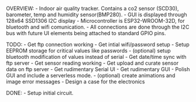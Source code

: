 OVERVIEW:
    - Indoor air quality tracker. Contains a co2 sensor (SCD30), barometer, temp and humidity sensor(BMP280).
    - GUI is displayed through 128x64 SSD1306 I2C display
    - Microcontroller is ESP32-WROOM-32D, for bluetooth and wifi comunication.
    - All connections are done through the I2C bus with future UI elements being attached to standard GPIO pins.
    

TODO:
    - Get ftp connection working
    - Get intial wifi/password setup
    - Setup EEPROM storage for critical values like passwords
    - (optional) setup bluetooth modification of values instead of serial
    - Get date/time sync with ftp server
    - Get sensor reading working
    - Get upload and curate sensor data on ftp server
    - Get rudimentary Serial UI
    - Get rudimentary GUI
    - Polish GUI and include a serverless mode.
    - (optional) create animations and image error messages
    - Design a case for the electronics

DONE:
    - Setup initial circuit.
